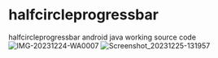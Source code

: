 # halfcircleprogressbar
halfcircleprogressbar android java working source code
![IMG-20231224-WA0007](https://github.com/tecpg/halfcircleprogressbar/assets/48492994/b30863ec-18c3-462a-97e8-eac9b73b55c9)
![Screenshot_20231225-131957](https://github.com/tecpg/halfcircleprogressbar/assets/48492994/af4788c6-ef04-4307-9e30-564e9b576903)

